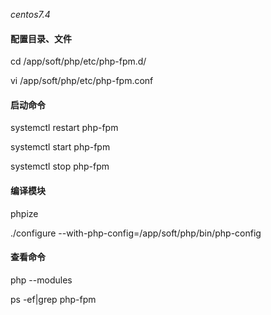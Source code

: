 _centos7.4_

#### 配置目录、文件

cd /app/soft/php/etc/php-fpm.d/

vi /app/soft/php/etc/php-fpm.conf

#### 启动命令

systemctl restart php-fpm

systemctl start php-fpm

systemctl stop php-fpm

#### 编译模块

phpize

./configure --with-php-config=/app/soft/php/bin/php-config

#### 查看命令

php --modules

ps -ef\|grep php-fpm

